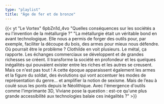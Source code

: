 ```yaml
---
type: "playlist"
title: "Âge de fer et de bronze"
---
```



{{< yt "Le Vortex" 6pbZn1d_4vo "Quelles conséquences sur les sociétés a eu l'invention de la métallurgie ?" "La métallurgie était un véritable bond en avant technologique. Elle nous a permis de forger des outils pour, par exemple, faciliter la découpe du bois, des armes pour mieux nous défendre. Où pourrait être le problème ? Clothilde en voit plusieurs. Le métal, ça rapporte. Les échanges commerciaux se développent et de grandes richesses se créent. Il transforme la société en profondeur et les quelques inégalités qui pouvaient exister entre les riches et les autres se creusent. Mais ce n'est pas tout ! A cette époque apparaissent également les armes et la figure du soldat, des évolutions qui vont accentuer les modes de représentation du genre... et amplifier la notion de sexisme. Mais de l’eau à coulé sous les ponts depuis le Néolithique. Avec l'émergence d'outils comme l'imprimante 3D, Viviane pose la question : est-ce qu'une plus grande accessibilité aux technologies balaie ces inégalités ?" >}}
